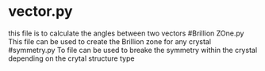 # vector.py
this file is to calculate  the angles between two vectors
#Brillion ZOne.py
This file can be used to create the Brillion zone for any crystal
#symmetry.py
To file can be used to breake the symmetry within the crystal depending on the crytal structure type
#
